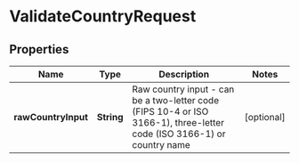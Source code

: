 
# ValidateCountryRequest

## Properties
Name | Type | Description | Notes
------------ | ------------- | ------------- | -------------
**rawCountryInput** | **String** | Raw country input - can be a two-letter code (FIPS 10-4 or ISO 3166-1), three-letter code (ISO 3166-1) or country name |  [optional]



